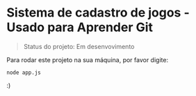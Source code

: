 # Sistema de cadastro de jogos - Usado para Aprender Git

> Status do projeto: Em desenvovimento

Para rodar este projeto na sua máquina, por favor digite:

```
node app.js

```

:)
